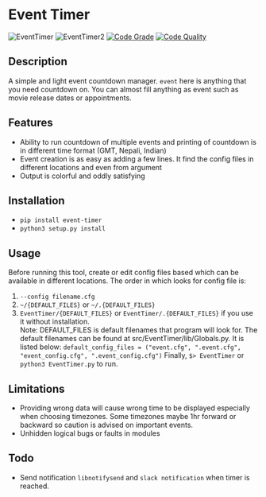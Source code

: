 # Event Timer
![EventTimer](https://github.com/machinexa2/EventTimer/blob/master/pics/EventTimer.png)
![EventTimer2](https://github.com/machinexa2/EventTimer/blob/master/pics/EventTimer2.png)
[![Code Grade](https://www.code-inspector.com/project/15088/status/svg)](https://frontend.code-inspector.com/public/project/15088/EventTimer/dashboard)
[![Code Quality](https://www.code-inspector.com/project/15088/score/svg)](https://frontend.code-inspector.com/public/project/15088/EventTimer/dashboard)

## Description
A simple and light event countdown manager. `event` here is anything that you need countdown on. You can almost fill anything as event such as movie release dates or appointments.

## Features
* Ability to run countdown of multiple events and printing of countdown is in different time format (GMT, Nepali, Indian)
* Event creation is as easy as adding a few lines. It find the config files in different locations and even from argument
* Output is colorful and oddly satisfying

## Installation
* `pip install event-timer`
* `python3 setup.py install`

## Usage
Before running this tool, create or edit config files based which can be available in different locations. The order in which looks for config file is:
1. `--config filename.cfg`
2. `~/{DEFAULT_FILES}` or `~/.{DEFAULT_FILES}`
3. `EventTimer/{DEFAULT_FILES}` or `EventTimer/.{DEFAULT_FILES}` if you use it without installation.  
Note: DEFAULT_FILES is default filenames that program will look for. The default filenames can be found at src/EventTimer/lib/Globals.py. It is listed below:
```default_config_files = ("event.cfg", ".event.cfg", "event_config.cfg", ".event_config.cfg")```
Finally, `$> EventTimer` or `python3 EventTimer.py` to run.

## Limitations
* Providing wrong data will cause wrong time to be displayed especially when choosing timezones. Some timezones maybe 1hr forward or backward so
caution is advised on important events.
* Unhidden logical bugs or faults in modules

## Todo
* Send notification `libnotifysend` and `slack notification` when timer is reached.
